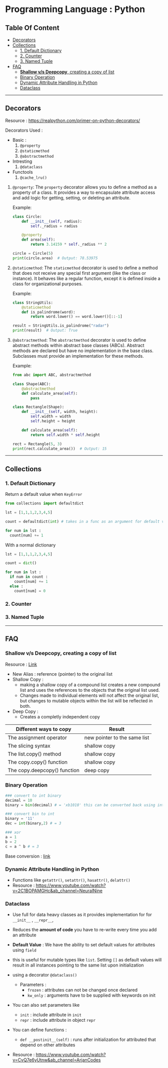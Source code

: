 # Programming Language : **Python** 

## Table Of Content <!-- omit from toc -->
- [Decorators](#decorators)
- [Collections](#collections)
  - [1. Default Dictionary](#1-default-dictionary)
  - [2. Counter](#2-counter)
  - [3. Named Tuple](#3-named-tuple)
- [FAQ](#faq)
  - [**Shallow v/s Deepcopy**, creating a copy of list](#shallow-vs-deepcopy-creating-a-copy-of-list)
  - [Binary Operation](#binary-operation)
  - [Dynamic Attribute Handling in Python](#dynamic-attribute-handling-in-python)
  - [Dataclass](#dataclass)

<hr>

<!------------------------------------------------------------------------------------------------>

## Decorators 

Resource : https://realpython.com/primer-on-python-decorators/

Decorators Used :
- Basic :
  1. `@property `
  2. `@staticmethod`
  3. `@abstractmethod`
- Intresting
  1. `@dataclass`
- Functools 
  1. `@cache_lru()` 



1. `@property`: The `property` decorator allows you to define a method as a property of a class. It provides a way to encapsulate attribute access and add logic for getting, setting, or deleting an attribute.

    Example:
    ```python
    class Circle:
        def __init__(self, radius):
            self._radius = radius

        @property
        def area(self):
            return 3.14159 * self._radius ** 2

    circle = Circle(5)
    print(circle.area)  # Output: 78.53975
    ```

2. `@staticmethod`: The `staticmethod` decorator is used to define a method that does not receive any special first argument (like the class or instance). It behaves like a regular function, except it is defined inside a class for organizational purposes.

    Example:
    ```python
    class StringUtils:
        @staticmethod
        def is_palindrome(word):
            return word.lower() == word.lower()[::-1]

    result = StringUtils.is_palindrome("radar")
    print(result)  # Output: True
    ```

3. `@abstractmethod`: The `abstractmethod` decorator is used to define abstract methods within abstract base classes (ABCs). Abstract methods are declared but have no implementation in the base class. Subclasses must provide an implementation for these methods.

    Example:
    ```python
    from abc import ABC, abstractmethod

    class Shape(ABC):
        @abstractmethod
        def calculate_area(self):
            pass

    class Rectangle(Shape):
        def __init__(self, width, height):
            self.width = width
            self.height = height

        def calculate_area(self):
            return self.width * self.height

    rect = Rectangle(5, 3)
    print(rect.calculate_area())  # Output: 15
    ```

<hr>

<!------------------------------------------------------------------------------------------------>

## Collections 

### 1. Default Dictionary 
Return a default value when `KeyError` 

```python 
from collections import defaultdict

lst = [1,1,1,2,3,4,5]

count = defaultdict(int) # takes in a func as an argument for default value

for num in lst : 
  count[num] += 1
```
With a normal dictionary 

```python 
lst = [1,1,1,2,3,4,5]

count = dict()

for num in lst : 
  if num in count :
    count[num] += 1
  else :
    count[num] = 0
```

### 2. Counter 
### 3. Named Tuple

<hr>

<!-- 
===================================================================================================
FAQs for random questions that pop up
===================================================================================================
 -->

## FAQ

<!------------------------------------------------------------------------------------------------>

### **Shallow v/s Deepcopy**, creating a copy of list 
Resource : [Link](https://www.dataquest.io/blog/python-copy-list/)

- New Alias : reference (pointer) to the original list
- Shallow Copy : 
  - making a shallow copy of a compound list creates a new compound list and uses the references to the objects that the original list used.
  - Changes made to individual elements will not affect the original list, but changes to mutable objects within the list will be reflected in both. 
- Deep Copy : 
  - Creates a completly independent copy

| Different ways to copy      | Result                      |
|---------------------------- | --------------------------- |
| The assignment operator    | new pointer to the same list|
| The slicing syntax         | shallow copy                |
| The list.copy() method     | shallow copy                |
| The copy.copy() function   | shallow copy                |
| The copy.deepcopy() function | deep copy                  |

<!------------------------------------------------------------------------------------------------>

### Binary Operation

```python
### convert to int binary 
decimal = 10
binary = bin(decimal) # = 'xb1010' this can be converted back using int(binary,2)

### convert bin to int 
binary = '11'
dec = int(binary,2) # = 3

### xor 
a = 1
b = 2
c = a ^ b # = 3
```

Base conversion : [link](https://www.rapidtables.com/convert/number/base-converter.html)

<!------------------------------------------------------------------------------------------------>

### Dynamic Attribute Handling in Python
- Functions like `getattr()`, `setattr()`, `hasattr()`, `delattr()`
- Resource : https://www.youtube.com/watch?v=2C1BOPAMGHc&ab_channel=NeuralNine 

<!------------------------------------------------------------------------------------------------>

### Dataclass
- Use full for data heavy classes as it provides implementation for for `__init__` , `__repr__`, 
- Reduces the **amount of code** you have to re-write every time you add an attribute
- **Default Value** : We have the ability to set default values for attributes using `field`
- this is useful for mutable types like `list`. Setting `[]` as default values will result in all instances pointing to the same list upon initialization
- using a decorator `@dataclass()`
  - Parameters :
    - `frozen` : attributes can not be changed once declared 
    - `kw_only` : arguments have to be supplied with keywords on init
- You can also set parameters like 
  - `init` : include attribute in `init`
  - `repr` : include attribute in object `repr` 
- You can define functions : 
  - `def __postinit__(self)` : runs after initialization for attributed that depend on other attributes


- Resource : https://www.youtube.com/watch?v=CvQ7e6yUtnw&ab_channel=ArjanCodes

<!-- 
===================================================================================================
===================================================================================================
 -->
